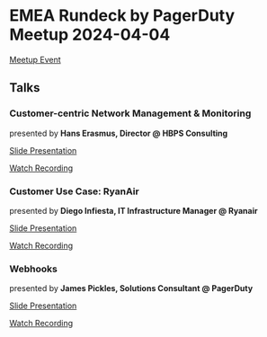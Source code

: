 # EMEA Rundeck by PagerDuty Meetup 2024-04-04

[Meetup Event](https://www.meetup.com/rundeck-europe/events/299613226/)

## Talks

### Customer-centric Network Management & Monitoring

presented by **Hans Erasmus, Director @ HBPS Consulting**

[Slide Presentation]([2024%20April]%20EMEA%20Rundeck%20by%20PagerDuty%20Meetup.pdf)

[Watch Recording](https://www.youtube.com/watch?v=sayfYIcVOV0)

### Customer Use Case: RyanAir

presented by **Diego Infiesta, IT Infrastructure Manager @ Ryanair**

[Slide Presentation]([2024%20April]%20EMEA%20Rundeck%20by%20PagerDuty%20Meetup.pdf)

[Watch Recording](https://www.youtube.com/watch?v=Yy_upg4yP50)

### Webhooks

presented by **James Pickles, Solutions Consultant @ PagerDuty**

[Slide Presentation]([2024%20April]%20EMEA%20Rundeck%20by%20PagerDuty%20Meetup.pdf)

[Watch Recording](https://www.youtube.com/watch?v=TPGBheY101)
